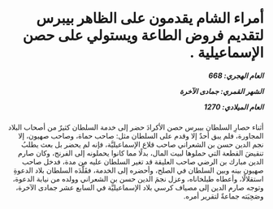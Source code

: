 <h1 dir="rtl">أمراء الشام يقدمون على الظاهر بيبرس لتقديم فروض الطاعة ويستولي على حصن الإسماعيلية .</h1>

<h5 dir="rtl">العام الهجري:  668

الشهر القمري: جمادى الآخرة

العام الميلادي: 1270</h5>

<p dir="rtl">أثناء حصارِ السلطان بيبرس حصن الأكرادَ حضر إلى خدمة السلطان كثيرٌ من أصحاب البلاد المجاورة، فلم يبق أحدٌ إلا وقدم على السلطان مثل: صاحب حماة، وصاحب صهيون، إلا نجم الدين حسن بن الشعراني صاحب قلاع الإسماعيليَّة، فإنه لم يحضر بل بعث يطلبُ تنقيضَ القطعة التي حملوها لبيت المال، بدلًا مما كانوا يحملونه إلى الفرنج، وكان صارم الدين مبارك بن الرضي صاحب العليقة قد تغير السلطان عليه من مدة، فدخل صاحب صهيون بينه وبين السلطان في الصلح، وأحضره إلى الخدمة، فقَلَّدَه السلطان بلاد الدعوةِ استقلالًا، وأعطاه طبلخاناه، وعزل نجمَ الدين حسن بن الشعراني وولده من نيابة الدعوة، وتوجه صارم الدين إلى مصياف كرسي بلاد الإسماعيليَّة في السابع عشر جمادى الآخرة، وصَحِبَته جماعةٌ لتقرير أمره.</p></br>
